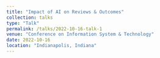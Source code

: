 ```yaml
---
title: "Impact of AI on Reviews & Outcomes"
collection: talks
type: "Talk"
permalink: /talks/2022-10-16-talk-1
venue: "Conference on Information System & Technology"
date: 2022-10-16
location: "Indianapolis, Indiana"
---
```


